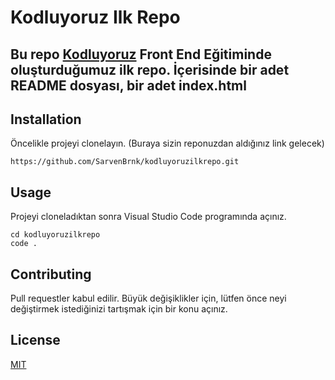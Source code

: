 # Kodluyoruz Ilk Repo #

## **Bu repo [Kodluyoruz](https://www.kodluyoruz.org/) Front End Eğitiminde oluşturduğumuz ilk repo. İçerisinde bir adet README dosyası, bir adet index.html** ## 

## **Installation** ##

Öncelikle projeyi clonelayın. (Buraya sizin reponuzdan aldığınız link gelecek)

```
https://github.com/SarvenBrnk/kodluyoruzilkrepo.git
```

## **Usage** ##

Projeyi cloneladıktan sonra Visual Studio Code programında açınız.

```
cd kodluyoruzilkrepo
code .
```

## **Contributing** ##

Pull requestler kabul edilir. Büyük değişiklikler için, lütfen önce neyi değiştirmek istediğinizi tartışmak için bir konu açınız.

## **License** ##

[MIT](https://choosealicense.com/licenses/mit/)